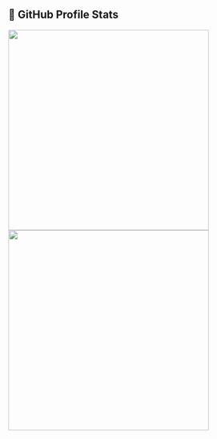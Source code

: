 ## 🎯 GitHub Profile Stats
<div>
  <img align="center" src="https://streak-stats.demolab.com?user=cirillojon&theme=tokyonight-duo" width="400px"/>
  <img align="center" src="https://github-readme-stats.vercel.app/api/top-langs/?username=cirillojon&size_weight=0.25&count_weight=0.75&langs_count=6&layout=compact&theme=tokyonight" width="400px"/>
</div>

<!--
**cirillojon/cirillojon** is a ✨ _special_ ✨ repository because its `README.md` (this file) appears on your GitHub profile.

Here are some ideas to get you started:

- 🔭 I’m currently working on ...
- 🌱 I’m currently learning ...
- 👯 I’m looking to collaborate on ...
- 🤔 I’m looking for help with ...
- 💬 Ask me about ...
- 📫 How to reach me: ...
- 😄 Pronouns: ...
- ⚡ Fun fact: ...
-->
